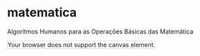 # matematica
Algorítmos Humanos para as Operações Básicas das Matemática

<canvas id="myCanvas" width="800" height="800"
style="border:1px solid #d3d3d3;">
Your browser does not support the canvas element.
</canvas>

<script>
var NUMBER_WIDTH = 30;
var LINE_HEIGTH = 30;
var LINE_WIDTH_OFFSET = -5;
var LINE_HEIGTH_OFFSET = 4;
var SMALL_OFFSET = 5;

var opr = [];

var drawSigleDigit = function(digit, x, y, font) {
  ctx.font = font;
  ctx.fillText(digit, x, y);
}

var drawSigleLine = function(x1, y1, x2, y2) {
    ctx.beginPath();
	ctx.moveTo(x1,y1);
	ctx.lineTo(x2,y2);
	ctx.stroke();
}

function drawNumber(lin, col, num, small) {
	var font = ctx.font;
	if (small) {
    	ctx.font = "15px Arial";
    }
	var x = col * NUMBER_WIDTH + NUMBER_WIDTH + (small ? SMALL_OFFSET : 0);
    var y = lin * LINE_HEIGTH + LINE_HEIGTH;
    var str = "" + num;
    for (var i = 0; i<str.length; i++) {
		opr.push([drawSigleDigit,str[i], x + i * NUMBER_WIDTH, y, ctx.font]);
    }
    ctx.font = font;
}

function drawLine(lin, colFrom, colTo, operacao) {
	var x1 = colFrom * NUMBER_WIDTH + NUMBER_WIDTH;
    var y1 = lin * LINE_HEIGTH + LINE_HEIGTH;
	var x2 = colTo * NUMBER_WIDTH + NUMBER_WIDTH;
    var y2 = lin * LINE_HEIGTH + LINE_HEIGTH;
  	opr.push([drawSigleLine,x1 + LINE_WIDTH_OFFSET,y1 + LINE_HEIGTH_OFFSET,x2 + LINE_WIDTH_OFFSET,y2 + LINE_HEIGTH_OFFSET]);
  	opr.push([drawSigleDigit,operacao, x1, y1]);
}


var canvas = document.getElementById("myCanvas");
var ctx = canvas.getContext("2d");
ctx.font = "30px Arial";

function drawSum(a,b) {
	if (b>a) 
    	b = [a, a = b][0];
    var sA = ''+a;
    var sB = ''+b;
    var lenA = sA.length;
    var lenB = sB.length;
	drawNumber(1,1,a);
	drawNumber(2,lenA-lenB+1,b);
	drawLine(2,0,lenA+1,"+");
    
    var dR = '0';
    for (var i=0; i<=lenA; i++) {
    	var uA = i < lenA ? sA.substring(lenA-i-1,lenA-i) : '0'; 
    	var uB = i < lenB ? sB.substring(lenB-i-1,lenB-i) : '0';
        var r = parseInt(uA) + parseInt(uB) + parseInt(dR);
        var sR = ''+r;
        var lenR = sR.length;
        var uR = sR.substring(lenR-1, lenR);
        dR = lenR == 2 ? sR.substring(0,1) : '0';
        if (i<lenA || uR != '0') 
			drawNumber(3,lenA-i,uR);
        if (dR != '0') {
			drawNumber(0,lenA-i-1,dR, true);
        }
    }
}

drawSum(999374,18158);

var step = function() {
	if (opr.length) {
		opr[0][0].apply(null,opr[0].slice(1));
    	opr = opr.slice(1);
        setTimeout(step, 200);
    }
}

step();

</script>
